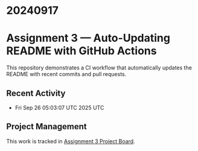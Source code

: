 # 20240917
# Assignment 3 — Auto-Updating README with GitHub Actions

This repository demonstrates a CI workflow that automatically updates the README with recent commits and pull requests.

<!-- BEGIN:activity -->
## Recent Activity

- Fri Sep 26 05:03:07 UTC 2025 UTC
<!-- END:activity -->

## Project Management
This work is tracked in [Assignment 3 Project Board](https://github.com/93weiwei/20240917/projects/2).

